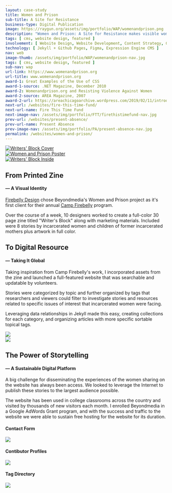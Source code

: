 ```yaml
---
layout: case-study
title: Women and Prison
sub-title: A Site for Resistance
business-type: Digital Publication
image: https://raygun.org/assets/img/portfolio/WAP/womenandprison.png
description: "Women and Prison: A Site for Resistance makes visible women's experiences in the criminal justice system. The stories, originally planned as a book, are supported by a collection of resources, such as organizations, reports, essays, and links to a wide range of information about women in prison."
tags: [ cms, website design, featured ]
involvement: [ Website Design, Website Development, Content Strategy, Google Ads, User Experience ]
technology: [ Jekyll + Github Pages, Figma, Expression Engine CMS ]
nav: web
image-thumb: /assets/img/portfolio/WAP/womenandprison-nav.jpg
tags: [ cms, website design, featured ]
sub-nav: wap
url-link: https://www.womenandprison.org
url-title: www.womenandprison.org
award-1: Great Examples of the Use of CSS
award-1-source: .NET Magazine, December 2010
award-2: Womenandprison.org and Resisting Violence Against Women
award-2-source: AREA Magazine, 2007
award-2-url: https://areachicagoarchive.wordpress.com/2019/02/11/introducing-womenandprison-org/
next-url: /websites/fire-this-time-fund/
next-url-name: Fire This Time Fund
next-image-nav: /assets/img/portfolio/FTT/firethistimefund-nav.jpg
prev-url: /websites/present-absence/
prev-url-name: Present Absence
prev-image-nav: /assets/img/portfolio/PA/present-absence-nav.jpg
permalink: /websites/women-and-prison/
---
```

<div class="container-fluid wap bg-white">
    <div class="container">
        <div class="row" id="trigger-1">
          <div class="col-lg-4 col-md-12 pt-5">
            <a href="/assets/img/portfolio/WAP/womenandprison-zine-outside.png" class="glightboxGallery"><img src="/assets/img/portfolio/WAP/womenandprison-zine-outside.png" alt="Writers' Block Cover" class="img-fluid cursor-zoom" data-aos="fade-up" data-aos-anchor="#trigger-1" 
            data-aos-anchor-position="top-bottom"
            data-aos-once="true"></a>
          </div>
          <div class="col-lg-4 col-md-12 pt-5">
            <a href="/assets/img/portfolio/WAP/womenandprison-poster.jpg" class="glightboxGallery"><img src="/assets/img/portfolio/WAP/womenandprison-poster.jpg" alt="Women and Prison Poster" class="img-fluid cursor-zoom" data-aos="fade-up" data-aos-anchor="#trigger-1" 
            data-aos-anchor-position="top-bottom"
            data-aos-once="true"></a>
          </div>
          <div class="col-lg-4 col-md-12 mt-5">
            <a href="/assets/img/portfolio/WAP/womenandprison-zine-inside.png" class="glightboxGallery"><img src="/assets/img/portfolio/WAP/womenandprison-zine-inside.png" alt="Writers' Block Inside"  class="img-fluid cursor-zoom" data-aos="fade-up" data-aos-anchor="#trigger-1" 
            data-aos-anchor-position="top-bottom" data-aos-once="true"></a>
          </div>
        </div>
        <div class="row">
          <div class="col-12 col-md-12 my-5" data-aos="fade-up" data-aos-anchor-position="bottom-bottom" data-aos-once="true">
            <h2 class="wap">From Printed Zine</h2>
            <h4 class="wap uppercase mb-4">&mdash; A Visual Identity</h4>
            <p><a href="http://www.firebellydesign.com" target="_blank" class="wap">Firebelly Design</a> chose Beyondmedia's Women and Prison project as it's first client for their annual <a href="http://campfirebelly.com/archive/camp-2008/" target="_blank" class="w">Camp Firebelly</a> program.</p>
            <p>Over the course of a week, 10 designers worked to create a full-color 30 page zine titled "Writer's Block" along with marketing materials. Included were 8 stories by incarcerated women and children of former incarcerated mothers plus artwork in full color.</p>
          </div>
        </div>
        <div class="row">
          <div class="col-lg-12 col-md-12 col-sm-12" data-aos="fade-right" id="digital-resource" data-aos-anchor-placement="top-center" data-aos-once="true">
          </div>
        </div>
        <div class="row align-items-center">
          <div class="col-lg-5 col-md-12 col-sm-12 mt-5" data-aos="fade-right" data-aos-once="true" data-aos-anchor="#digital-resource" data-aos-anchor-placement="bottom-center">
            <h2>To Digital Resource</h2>
            <h4 class="wap uppercase pb-4">&mdash; Taking It Global</h4>
            <p>Taking inspiration from Camp Firebelly's work, I incorporated assets from the zine and launched a full-featured website that was searchable and updatable by volunteers.</p>
            <p>Stories were categorized by topic and further organized by tags that researchers and viewers could filter to investigate stories and resources related to specific issues of interest that incarcerated women were facing.</p>
            <p>Leveraging data relationships in Jekyll made this easy, creating collections for each category, and organizing articles with more specific sortable topical tags.</p>
          </div>
          <div class="col-lg-7 col-md-12 my-5" data-aos="fade-left" data-aos-once="true" data-aos-anchor="#digital-resource" data-aos-anchor-placement="center-center">
            <a href="/assets/img/portfolio/WAP/women-and-prison-scroll.png" class="glightboxGallery"><img src="/assets/img/portfolio/WAP/women-and-prison-scroll.png" class="img-fluid cursor-zoom border border-5"></a>
          </div>
        </div>
        <div class="row">
          <div class="col-12" data-aos="fade-right" data-aos-anchor-placement="top-center" id="storytelling">
          </div>
        </div>   
        <div class="row py-5 align-items-center">
          <div class="col-lg-6 col-md-12" data-aos="fade-right" data-aos-anchor="#storytelling" data-aos-once="true" data-aos-anchor-placement="center-center">
            <a href="/assets/img/portfolio/WAP/women-and-prison-story.png" class="glightboxGallery"><img src="/assets/img/portfolio/WAP/women-and-prison-story.png" class="img-fluid cursor-zoom border border-5"></a>
          </div>
          <div class="col-lg-6 col-md-12 mt-5 ps-4" data-aos-once="true" data-aos="fade-left" data-aos-anchor-placement="center-center"
          data-aos-anchor="#storytelling">
            <h2>The Power of Storytelling</h2>
            <h4 class="wap uppercase pb-4">&mdash; A Sustainable Digital Platform</h4>
            <p>A big challenge for disseminating the experiences of the women sharing on the website has always been access. We looked to leverage the Internet to publish these stories to the largest audience possible.</p>   
            <p>The website has been used in college classrooms across the country and visited by thousands of new visitors each month. I enrolled Beyondmedia in a Google AdWords Grant program, and with the success and traffic to the website we were able to sustain free hosting for the website for its duration.</p>
          </div>
        </div>
        <div class="row py-5" id="contact-contributor-tags" data-aos-anchor-placement="top-center">
          <div class="col-lg-4 col-md-12" data-aos="fade-in" data-aos-anchor-placement="top-bottom" data-aos-anchor="#contact-contributor-tags" data-aos-duration="400">
            <h4 class="wap uppercase pb-4 text-center">Contact Form</h4>
            <a href="/assets/img/portfolio/WAP/women-and-prison-contact.png" class="glightboxGallery"><img src="/assets/img/portfolio/WAP/women-and-prison-contact.png" class="img-fluid cursor-zoom border border-5 mb-5"></a>
          </div>
          <div class="col-lg-4 col-md-12" data-aos="fade-in" data-aos-anchor-placement="top-bottom" data-aos-anchor="#contact-contributor-tags" data-aos-duration="800">
            <h4 class="wap uppercase pb-4 text-center">Contibutor Profiles</h4>
            <a href="/assets/img/portfolio/WAP/women-and-prison-contributors.png" class="glightboxGallery"><img src="/assets/img/portfolio/WAP/women-and-prison-contributors.png" class="img-fluid cursor-zoom border border-5 mb-5"></a>
          </div>
          <div class="col-lg-4 col-md-12" data-aos="fade-in" data-aos-anchor-placement="top-bottom" data-aos-anchor="#contact-contributor-tags" data-aos-duration="1200">
            <h4 class="wap uppercase pb-4 text-center">Tag Directory</h4>
            <a href="/assets/img/portfolio/WAP/women-and-prison-tags.png" class="glightboxGallery"><img src="/assets/img/portfolio/WAP/women-and-prison-tags.png" class="img-fluid cursor-zoom border border-5 mb-5"></a>
          </div>
        </div>
    </div>
</div>